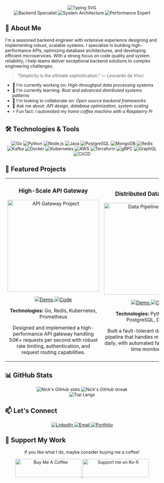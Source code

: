 <div align="center">
  <img src="https://readme-typing-svg.demolab.com?font=Fira+Code&size=30&duration=3000&pause=1000&color=2F81F7&center=true&vCenter=true&width=435&lines=Hey%2C+I'm+Nick+Arnold;Senior+Backend+Engineer;System+Architect;API+%26+Scalability+Expert" alt="Typing SVG" />
</div>

<div align="center">
  <img src="https://img.shields.io/badge/-%F0%9F%92%BB%20Backend%20Specialist-blue" alt="Backend Specialist" />
  <img src="https://img.shields.io/badge/-%F0%9F%93%8A%20System%20Architecture-green" alt="System Architecture" />
  <img src="https://img.shields.io/badge/-%F0%9F%9A%80%20Performance%20Expert-red" alt="Performance Expert" />
</div>

## 👋 About Me

I'm a seasoned backend engineer with extensive experience designing and implementing robust, scalable systems. I specialize in building high-performance APIs, optimizing database architectures, and developing efficient microservices. With a strong focus on code quality and system reliability, I help teams deliver exceptional backend solutions to complex engineering challenges.

> "Simplicity is the ultimate sophistication." — Leonardo da Vinci

- 🔭 I'm currently working on: _High-throughput data processing systems_
- 🌱 I'm currently learning: _Rust and advanced distributed systems patterns_
- 👯 I'm looking to collaborate on: _Open source backend frameworks_
- 💬 Ask me about: _API design, database optimization, system scaling_
- ⚡ Fun fact: _I automated my home coffee machine with a Raspberry Pi_

## 🛠️ Technologies & Tools

<div align="center">
  
  ![Go](https://img.shields.io/badge/-Go-00ADD8?style=for-the-badge&logo=go&logoColor=white)
  ![Python](https://img.shields.io/badge/-Python-3776AB?style=for-the-badge&logo=python&logoColor=white)
  ![Node.js](https://img.shields.io/badge/-Node.js-339933?style=for-the-badge&logo=node.js&logoColor=white)
  ![Java](https://img.shields.io/badge/-Java-007396?style=for-the-badge&logo=java&logoColor=white)
  ![PostgreSQL](https://img.shields.io/badge/-PostgreSQL-336791?style=for-the-badge&logo=postgresql&logoColor=white)
  ![MongoDB](https://img.shields.io/badge/-MongoDB-47A248?style=for-the-badge&logo=mongodb&logoColor=white)
  ![Redis](https://img.shields.io/badge/-Redis-DC382D?style=for-the-badge&logo=redis&logoColor=white)
  ![Kafka](https://img.shields.io/badge/-Kafka-231F20?style=for-the-badge&logo=apache-kafka&logoColor=white)
  ![Docker](https://img.shields.io/badge/-Docker-2496ED?style=for-the-badge&logo=docker&logoColor=white)
  ![Kubernetes](https://img.shields.io/badge/-Kubernetes-326CE5?style=for-the-badge&logo=kubernetes&logoColor=white)
  ![AWS](https://img.shields.io/badge/-AWS-232F3E?style=for-the-badge&logo=amazon-aws&logoColor=white)
  ![Terraform](https://img.shields.io/badge/-Terraform-623CE4?style=for-the-badge&logo=terraform&logoColor=white)
  ![gRPC](https://img.shields.io/badge/-gRPC-4285F4?style=for-the-badge&logo=google&logoColor=white)
  ![GraphQL](https://img.shields.io/badge/-GraphQL-E10098?style=for-the-badge&logo=graphql&logoColor=white)
  ![CI/CD](https://img.shields.io/badge/-CI%2FCD-2088FF?style=for-the-badge&logo=github-actions&logoColor=white)
  
</div>

## 🚀 Featured Projects

<div align="center">
  <table>
    <tr>
      <td width="50%">
        <h3 align="center">High-Scale API Gateway</h3>
        <div align="center">
          <a href="PROJECT_URL" target="_blank">
            <img src="https://via.placeholder.com/300x200?text=API+Gateway" width="300" alt="API Gateway Project"/>
          </a>
          <p>
            <a href="PROJECT_URL" target="_blank">
              <img src="https://img.shields.io/badge/-View%20Demo-ff69b4" alt="Demo"/>
            </a>
            <a href="PROJECT_REPO" target="_blank">
              <img src="https://img.shields.io/badge/-Source%20Code-2ea44f" alt="Code"/>
            </a>
          </p>
          <p><strong>Technologies:</strong> Go, Redis, Kubernetes, Prometheus</p>
          <p>Designed and implemented a high-performance API gateway handling 50K+ requests per second with robust rate limiting, authentication, and request routing capabilities.</p>
        </div>
      </td>
      <td width="50%">
        <h3 align="center">Distributed Data Pipeline</h3>
        <div align="center">
          <a href="PROJECT_URL" target="_blank">
            <img src="https://via.placeholder.com/300x200?text=Data+Pipeline" width="300" alt="Data Pipeline Project"/>
          </a>
          <p>
            <a href="PROJECT_URL" target="_blank">
              <img src="https://img.shields.io/badge/-View%20Demo-ff69b4" alt="Demo"/>
            </a>
            <a href="PROJECT_REPO" target="_blank">
              <img src="https://img.shields.io/badge/-Source%20Code-2ea44f" alt="Code"/>
            </a>
          </p>
          <p><strong>Technologies:</strong> Python, Kafka, PostgreSQL, Docker</p>
          <p>Built a fault-tolerant data processing pipeline that handles millions of events daily, with automated failover and real-time monitoring.</p>
        </div>
      </td>
    </tr>
  </table>
</div>

## 📊 GitHub Stats

<div align="center">
  <img src="https://github-readme-stats.vercel.app/api?username=nickarnold97&show_icons=true&theme=tokyonight" alt="Nick's GitHub stats" />
  <img src="https://github-readme-streak-stats.herokuapp.com/?user=nickarnold97&theme=tokyonight" alt="Nick's GitHub streak" />
</div>

<div align="center">
  <img src="https://github-readme-stats.vercel.app/api/top-langs/?username=nickarnold97&layout=compact&theme=tokyonight" alt="Top Langs" />
</div>

## 📫 Let's Connect

<div align="center">
  <a href="https://linkedin.com/in/YOUR_LINKEDIN" target="_blank">
    <img src="https://img.shields.io/badge/LinkedIn-%230077B5.svg?style=for-the-badge&logo=linkedin&logoColor=white" alt="LinkedIn" />
  </a>
<!-- 
    <a href="https://twitter.com/nickarnold97" target="_blank">
        <img src="https://img.shields.io/badge/X-%23000000.svg?style=for-the-badge&logo=X&logoColor=white" alt="X (Twitter)" />
    </a>
-->
  </a>
  <a href="mailto:your.email@example.com" target="_blank">
    <img src="https://img.shields.io/badge/Email-D14836?style=for-the-badge&logo=gmail&logoColor=white" alt="Email" />
  </a>
  <a href="https://your-portfolio-website.com" target="_blank">
    <img src="https://img.shields.io/badge/Portfolio-%23000000.svg?style=for-the-badge&logo=firefox&logoColor=#FF7139" alt="Portfolio" />
  </a>
</div>

## 🌟 Support My Work

<div align="center">
  <p>If you like what I do, maybe consider buying me a coffee!</p>
  <a href="https://www.buymeacoffee.com/nickarnold" target="_blank">
    <img src="https://cdn.buymeacoffee.com/buttons/v2/default-yellow.png" alt="Buy Me A Coffee" height="60px" width="217px" />
  </a>
  <a href="https://ko-fi.com/nickarnold" target="_blank">
    <img src="https://cdn.ko-fi.com/cdn/kofi3.png?v=3" alt="Support me on Ko-fi" height="60px" width="217px" />
  </a>
</div>

<!-- 
<div align="center">
    <img src="https://komarev.com/ghpvc/?username=nickarnold97&color=blueviolet&style=flat-square" alt="Profile views" />
</div>
-->
<!-- 
## 📝 My Notion Workspace
I use Notion as my central resource for organizing projects, notes, and life tasks. Feel free to check out some of my public templates and resources.
-->
